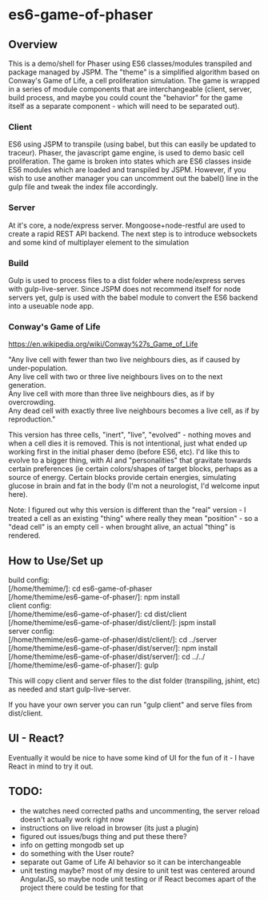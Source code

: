 # es6-game-of-phaser

## Overview

This is a demo/shell for Phaser using ES6 classes/modules transpiled and package managed by JSPM. The "theme" is a simplified algorithm based on Conway's Game of Life, a cell proliferation simulation. The game is wrapped in a series of module components that are interchangeable (client, server, build process, and maybe you could count the "behavior" for the game itself as a separate component - which will need to be separated out).

### Client
ES6 using JSPM to transpile (using babel, but this can easily be updated to traceur). Phaser, the javascript game engine, is used to demo basic cell proliferation. The game is broken into states which are ES6 classes inside ES6 modules which are loaded and transpiled by JSPM. However, if you wish to use another manager you can uncomment out the babel() line in the gulp file and tweak the index file accordingly.

### Server
At it's core, a node/express server. Mongoose+node-restful are used to create a rapid REST API backend. The next step is to introduce websockets and some kind of multiplayer element to the simulation

### Build
Gulp is used to process files to a dist folder where node/express serves with gulp-live-server. Since JSPM does not recommend itself for node servers yet, gulp is used with the babel module to convert the ES6 backend into a useuable node app.

### Conway's Game of Life
<https://en.wikipedia.org/wiki/Conway%27s_Game_of_Life>

"Any live cell with fewer than two live neighbours dies, as if caused by under-population.  
Any live cell with two or three live neighbours lives on to the next generation.  
Any live cell with more than three live neighbours dies, as if by overcrowding.  
Any dead cell with exactly three live neighbours becomes a live cell, as if by reproduction."  

This version has three cells, "inert", "live", "evolved" - nothing moves and when a cell dies it is removed. This is not intentional, just what ended up working first in the initial phaser demo (before ES6, etc). I'd like this to evolve to a bigger thing, with AI and "personalities" that gravitate towards certain preferences (ie certain colors/shapes of target blocks, perhaps as a source of energy. Certain blocks provide certain energies, simulating glucose in brain and fat in the body (I'm not a neurologist, I'd welcome input here).  

Note: I figured out why this version is different than the "real" version - I treated a cell as an existing "thing" where really they mean "position" - so a "dead cell" is an empty cell - when brought alive, an actual "thing" is rendered.

## How to Use/Set up    

build config:  
\[/home/themime/\]: cd es6-game-of-phaser  
\[/home/themime/es6-game-of-phaser/\]: npm install  
client config:  
\[/home/themime/es6-game-of-phaser/\]: cd dist/client  
\[/home/themime/es6-game-of-phaser/dist/client/\]: jspm install  
server config:  
\[/home/themime/es6-game-of-phaser/dist/client/\]: cd ../server  
\[/home/themime/es6-game-of-phaser/dist/server/\]: npm install  
\[/home/themime/es6-game-of-phaser/dist/server/\]: cd ../../  
\[/home/themime/es6-game-of-phaser/\]: gulp  

This will copy client and server files to the dist folder (transpiling, jshint, etc) as needed and start gulp-live-server.  

If you have your own server you can run "gulp client" and serve files from dist/client.  

## UI - React?
Eventually it would be nice to have some kind of UI for the fun of it - I have React in mind to try it out.  

## TODO:
* the watches need corrected paths and uncommenting, the server reload doesn't actually work right now
* instructions on live reload in browser (its just a plugin)
* figured out issues/bugs thing and put these there?
* info on getting mongodb set up
* do something with the User route?
* separate out Game of Life AI behavior so it can be interchangeable
* unit testing maybe? most of my desire to unit test was centered around AngularJS, so maybe node unit testing or if React becomes apart of the project there could be testing for that
